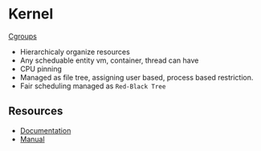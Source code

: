 # Kernel
 
 [Cgroups](https://www.youtube.com/watch?v=z7mgaWqiV90)
 - Hierarchicaly organize resources
 - Any scheduable entity vm, container, thread can have
 - CPU pinning
 - Managed as file tree, assigning user based, process based restriction.
 - Fair scheduling managed as `Red-Black Tree`


## Resources
- [Documentation](https://www.kernel.org/doc/Documentation/)
- [Manual](https://man7.org/linux/man-pages/man5/proc.5.html)